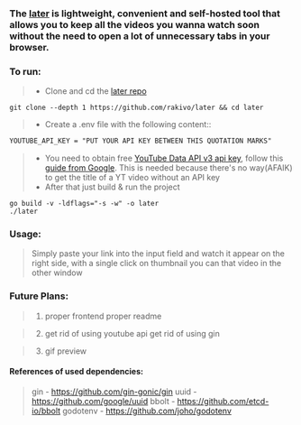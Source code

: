 ### The [later](https://github.com/rakivo/later) is lightweight, convenient and self-hosted tool that allows you to keep all the videos you wanna watch soon without the need to open a lot of unnecessary tabs in your browser.

### To run:
> - Clone and cd the [later repo](https://github.com/rakivo/later)
```shell
git clone --depth 1 https://github.com/rakivo/later && cd later
```
> - Create a .env file with the following content::
```txt
YOUTUBE_API_KEY = "PUT YOUR API KEY BETWEEN THIS QUOTATION MARKS"
```
> - You need to obtain free [YouTube Data API v3 api key](https://developers.google.com/youtube/v3), follow this [guide from Google](https://developers.google.com/youtube/v3/getting-started). This is needed because there's no way(AFAIK) to get the title of a YT video without an API key
> - After that just build & run the project
```shell
go build -v -ldflags="-s -w" -o later
./later
```

### Usage:
> Simply paste your link into the input field and watch it appear on the right side, with a single click on thumbnail you can that video in the other window

### Future Plans:
> 1. proper frontend
>    proper readme

> 2. get rid of using youtube api
>    get rid of using gin

> 3. gif preview

#### References of used dependencies:
> gin      - https://github.com/gin-gonic/gin
> uuid     - https://github.com/google/uuid
> bbolt    - https://github.com/etcd-io/bbolt
> godotenv - https://github.com/joho/godotenv
